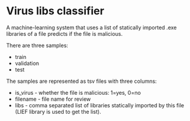 # Virus libs classifier
A machine-learning system that uses a list of statically imported .exe libraries of a file
predicts if the file is malicious.

There are three samples: 
- train 
- validation
- test

The samples are represented as tsv files with three columns:
- is_virus - whether the file is malicious: 1=yes, 0=no 
- filename - file name for review
- libs - comma separated list of libraries statically imported by this file (LIEF library is used to get the list).